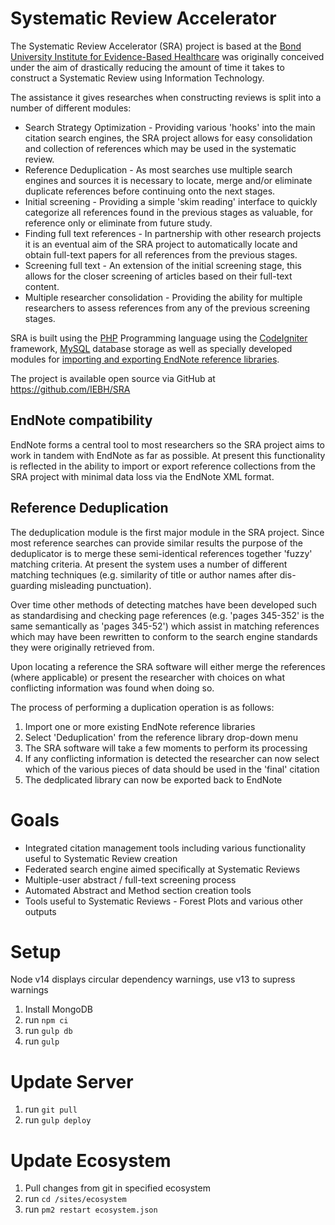 Systematic Review Accelerator
=============================
The Systematic Review Accelerator (SRA) project is based at the [Bond University Institute for Evidence-Based Healthcare](https://iebh.bond.edu.au) was originally conceived under the aim of drastically reducing the amount of time it takes to construct a Systematic Review using Information Technology.

The assistance it gives researches when constructing reviews is split into a number of different modules:

* Search Strategy Optimization - Providing various 'hooks' into the main citation search engines, the SRA project allows for easy consolidation and collection of references which may be used in the systematic review.
* Reference Deduplication - As most searches use multiple search engines and sources it is necessary to locate, merge and/or eliminate duplicate references before continuing onto the next stages.
* Initial screening - Providing a simple 'skim reading' interface to quickly categorize all references found in the previous stages as valuable, for reference only or eliminate from future study.
* Finding full text references - In partnership with other research projects it is an eventual aim of the SRA project to automatically locate and obtain full-text papers for all references from the previous stages.
* Screening full text - An extension of the initial screening stage, this allows for the closer screening of articles based on their full-text content.
* Multiple researcher consolidation - Providing the ability for multiple researchers to assess references from any of the previous screening stages.

SRA is built using the [PHP](http://www.php.net) Programming language using the [CodeIgniter](http://ellislab.com/codeigniter) framework, [MySQL](https://www.mysql.com) database storage as well as specially developed modules for [importing and exporting EndNote reference libraries](https://github.com/hash-bang/PHP-EndNote).

The project is available open source via GitHub at https://github.com/IEBH/SRA


EndNote compatibility
---------------------
EndNote forms a central tool to most researchers so the SRA project aims to work in tandem with EndNote as far as possible.
At present this functionality is reflected in the ability to import or export reference collections from the SRA project with minimal data loss via the EndNote XML format.


Reference Deduplication
-----------------------
The deduplication module is the first major module in the SRA project. Since most reference searches can provide similar results the purpose of the deduplicator is to merge these semi-identical references together 'fuzzy' matching criteria. At present the system uses a number of different matching techniques (e.g. similarity of title or author names after dis-guarding misleading punctuation).

Over time other methods of detecting matches have been developed such as standardising and checking page references (e.g. 'pages 345-352' is the same semantically as 'pages 345-52') which assist in matching references which may have been rewritten to conform to the search engine standards they were originally retrieved from.

Upon locating a reference the SRA software will either merge the references (where applicable) or present the researcher with choices on what conflicting information was found when doing so.

The process of performing a duplication operation is as follows:

1. Import one or more existing EndNote reference libraries
2. Select 'Deduplication' from the reference library drop-down menu
3. The SRA software will take a few moments to perform its processing
4. If any conflicting information is detected the researcher can now select which of the various pieces of data should be used in the 'final' citation
5. The dedplicated library can now be exported back to EndNote


Goals
=====
* Integrated citation management tools including various functionality useful to Systematic Review creation
* Federated search engine aimed specifically at Systematic Reviews
* Multiple-user abstract / full-text screening process
* Automated Abstract and Method section creation tools
* Tools useful to Systematic Reviews - Forest Plots and various other outputs

Setup
=====
Node v14 displays circular dependency warnings, use v13 to supress warnings

1. Install MongoDB
2. run `npm ci`
2. run `gulp db`
3. run `gulp`

Update Server
==============
1. run `git pull`
2. run `gulp deploy`

Update Ecosystem
===============
1. Pull changes from git in specified ecosystem
2. run `cd /sites/ecosystem`
3. run `pm2 restart ecosystem.json`